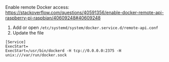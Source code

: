 Enable remote Docker access: https://stackoverflow.com/questions/40591356/enable-docker-remote-api-raspberry-pi-raspbian/40609248#40609248

1.  Add or open `/etc/systemd/system/docker.service.d/remote-api.conf`
2.  Update the file

```
[Service]
ExecStart=
ExecStart=/usr/bin/dockerd -H tcp://0.0.0.0:2375 -H unix:///var/run/docker.sock
```
